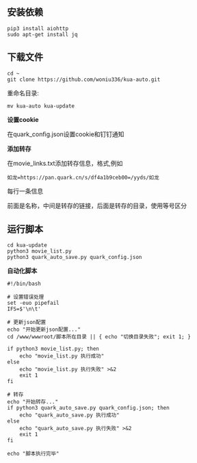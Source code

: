 

## 安装依赖



```
pip3 install aiohttp
sudo apt-get install jq
```



## 下载文件



```
cd ~
git clone https://github.com/woniu336/kua-auto.git
```



重命名目录:

```
mv kua-auto kua-update
```


**设置cookie**

在quark_config.json设置cookie和钉钉通知



**添加转存**

在movie_links.txt添加转存信息，格式,例如



```
如龙=https://pan.quark.cn/s/df4a1b9ceb00=/yyds/如龙
```



每行一条信息



前面是名称，中间是转存的链接，后面是转存的目录，使用等号区分



## 运行脚本

```
cd kua-update
python3 movie_list.py
python3 quark_auto_save.py quark_config.json
```





**自动化脚本**



```
#!/bin/bash

# 设置错误处理
set -euo pipefail
IFS=$'\n\t'

# 更新json配置
echo "开始更新json配置..."
cd /www/wwwroot/脚本所在目录 || { echo "切换目录失败"; exit 1; }

if python3 movie_list.py; then
    echo "movie_list.py 执行成功"
else
    echo "movie_list.py 执行失败" >&2
    exit 1
fi

# 转存
echo "开始转存..."
if python3 quark_auto_save.py quark_config.json; then
    echo "quark_auto_save.py 执行成功"
else
    echo "quark_auto_save.py 执行失败" >&2
    exit 1
fi

echo "脚本执行完毕"
```

